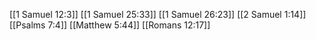 [[1 Samuel 12:3]]
[[1 Samuel 25:33]]
[[1 Samuel 26:23]]
[[2 Samuel 1:14]]
[[Psalms 7:4]]
[[Matthew 5:44]]
[[Romans 12:17]]

